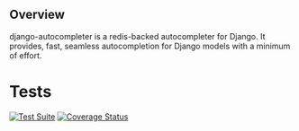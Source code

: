 ## Overview
django-autocompleter is a redis-backed autocompleter for Django. It provides, fast, seamless autocompletion for Django models with a minimum of effort.

# Tests
[![Test Suite](https://github.com/ycharts/django-autocompleter/actions/workflows/main.yml/badge.svg?branch=master)](https://github.com/ycharts/django-autocompleter/actions/workflows/main.yml)
[![Coverage Status](https://coveralls.io/repos/github/ycharts/django-autocompleter/badge.svg?branch=master)](https://coveralls.io/github/ycharts/django-autocompleter?branch=master)

